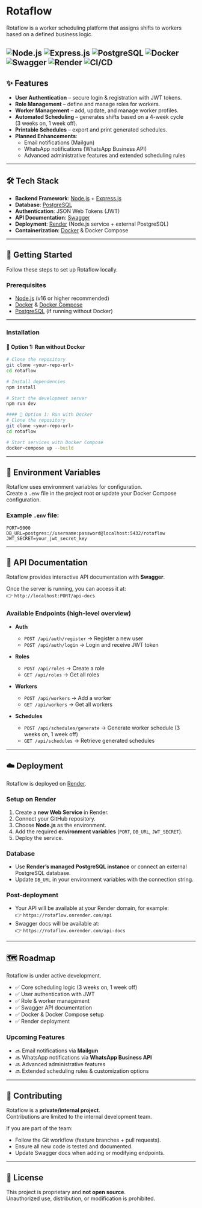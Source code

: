 # Rotaflow

Rotaflow is a worker scheduling platform that assigns shifts to workers based on a defined business logic.

![Node.js](https://img.shields.io/badge/Node.js-339933?style=for-the-badge&logo=node.js&logoColor=white)
![Express.js](https://img.shields.io/badge/Express.js-000000?style=for-the-badge&logo=express&logoColor=white)
![PostgreSQL](https://img.shields.io/badge/PostgreSQL-316192?style=for-the-badge&logo=postgresql&logoColor=white)
![Docker](https://img.shields.io/badge/Docker-2496ED?style=for-the-badge&logo=docker&logoColor=white)
![Swagger](https://img.shields.io/badge/Swagger-85EA2D?style=for-the-badge&logo=swagger&logoColor=black)
![Render](https://img.shields.io/badge/Render-46E3B7?style=for-the-badge&logo=render&logoColor=black)
![CI/CD](https://img.shields.io/badge/CI%2FCD-GitHub%20Actions-2088FF?style=for-the-badge&logo=github-actions&logoColor=white)
---
## ✨ Features

- **User Authentication** – secure login & registration with JWT tokens.  
- **Role Management** – define and manage roles for workers.  
- **Worker Management** – add, update, and manage worker profiles.  
- **Automated Scheduling** – generates shifts based on a 4-week cycle  
  (3 weeks on, 1 week off).  
- **Printable Schedules** – export and print generated schedules.  
- **Planned Enhancements**:  
  - Email notifications (Mailgun)  
  - WhatsApp notifications (WhatsApp Business API)  
  - Advanced administrative features and extended scheduling rules  
---
## 🛠 Tech Stack

- **Backend Framework**: [Node.js](https://nodejs.org/) + [Express.js](https://expressjs.com/)  
- **Database**: [PostgreSQL](https://www.postgresql.org/)  
- **Authentication**: JSON Web Tokens (JWT)  
- **API Documentation**: [Swagger](https://swagger.io/)  
- **Deployment**: [Render](https://render.com/) (Node.js service + external PostgreSQL)  
- **Containerization**: [Docker](https://www.docker.com/) & Docker Compose  
---
## 🚀 Getting Started

Follow these steps to set up Rotaflow locally.

### Prerequisites
- [Node.js](https://nodejs.org/) (v16 or higher recommended)  
- [Docker](https://www.docker.com/) & [Docker Compose](https://docs.docker.com/compose/)  
- [PostgreSQL](https://www.postgresql.org/) (if running without Docker)  

---

### Installation

#### 🔹 Option 1: Run without Docker
```bash
# Clone the repository
git clone <your-repo-url>
cd rotaflow

# Install dependencies
npm install

# Start the development server
npm run dev

#### 🔹 Option 1: Run with Docker
# Clone the repository
git clone <your-repo-url>
cd rotaflow

# Start services with Docker Compose
docker-compose up --build
```
----

## 🔑 Environment Variables

Rotaflow uses environment variables for configuration.  
Create a `.env` file in the project root or update your Docker Compose configuration.  

### Example `.env` file:
```env
PORT=5000
DB_URL=postgres://username:password@localhost:5432/rotaflow
JWT_SECRET=your_jwt_secret_key
```
---
## 📖 API Documentation

Rotaflow provides interactive API documentation with **Swagger**.

Once the server is running, you can access it at:  
👉 `http://localhost:PORT/api-docs`

### Available Endpoints (high-level overview)

- **Auth**  
  - `POST /api/auth/register` → Register a new user  
  - `POST /api/auth/login` → Login and receive JWT token  

- **Roles**  
  - `POST /api/roles` → Create a role  
  - `GET /api/roles` → Get all roles  

- **Workers**  
  - `POST /api/workers` → Add a worker  
  - `GET /api/workers` → Get all workers  

- **Schedules**  
  - `POST /api/schedules/generate` → Generate worker schedule (3 weeks on, 1 week off)  
  - `GET /api/schedules` → Retrieve generated schedules  
---
## ☁️ Deployment

Rotaflow is deployed on [Render](https://render.com/).  

### Setup on Render
1. Create a **new Web Service** in Render.  
2. Connect your GitHub repository.  
3. Choose **Node.js** as the environment.  
4. Add the required **environment variables** (`PORT`, `DB_URL`, `JWT_SECRET`).  
5. Deploy the service.  

### Database
- Use **Render’s managed PostgreSQL instance** or connect an external PostgreSQL database.  
- Update `DB_URL` in your environment variables with the connection string.  

### Post-deployment
- Your API will be available at your Render domain, for example:  
  👉 `https://rotaflow.onrender.com/api`  
- Swagger docs will be available at:  
  👉 `https://rotaflow.onrender.com/api-docs`  
---
## 🗺 Roadmap

Rotaflow is under active development.  

- ✅ Core scheduling logic (3 weeks on, 1 week off)  
- ✅ User authentication with JWT  
- ✅ Role & worker management  
- ✅ Swagger API documentation  
- ✅ Docker & Docker Compose setup  
- ✅ Render deployment  

### Upcoming Features
- 🔜 Email notifications via **Mailgun**  
- 🔜 WhatsApp notifications via **WhatsApp Business API**  
- 🔜 Advanced administrative features  
- 🔜 Extended scheduling rules & customization options  
---
## 🤝 Contributing

Rotaflow is a **private/internal project**.  
Contributions are limited to the internal development team.  

If you are part of the team:  
- Follow the Git workflow (feature branches + pull requests).  
- Ensure all new code is tested and documented.  
- Update Swagger docs when adding or modifying endpoints.  

---

## 📄 License

This project is proprietary and **not open source**.  
Unauthorized use, distribution, or modification is prohibited.

